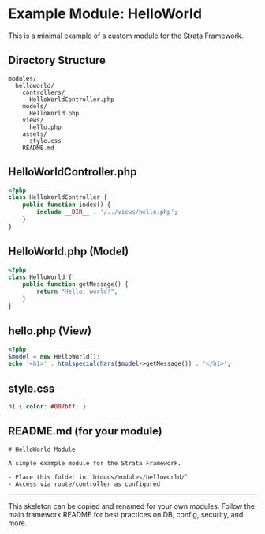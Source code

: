 # Example Module: HelloWorld

This is a minimal example of a custom module for the Strata Framework.

## Directory Structure

```
modules/
  helloworld/
    controllers/
      HelloWorldController.php
    models/
      HelloWorld.php
    views/
      hello.php
    assets/
      style.css
    README.md
```

## HelloWorldController.php
```php
<?php
class HelloWorldController {
    public function index() {
        include __DIR__ . '/../views/hello.php';
    }
}
```

## HelloWorld.php (Model)
```php
<?php
class HelloWorld {
    public function getMessage() {
        return "Hello, world!";
    }
}
```

## hello.php (View)
```php
<?php
$model = new HelloWorld();
echo '<h1>' . htmlspecialchars($model->getMessage()) . '</h1>';
```

## style.css
```css
h1 { color: #007bff; }
```

## README.md (for your module)
```
# HelloWorld Module

A simple example module for the Strata Framework.

- Place this folder in `htdocs/modules/helloworld/`
- Access via route/controller as configured
```

---

This skeleton can be copied and renamed for your own modules. Follow the main framework README for best practices on DB, config, security, and more.
